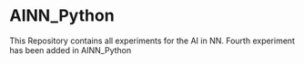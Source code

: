 # AINN_Python
This Repository contains all experiments for the AI in NN.
Fourth experiment has been added in AINN_Python

